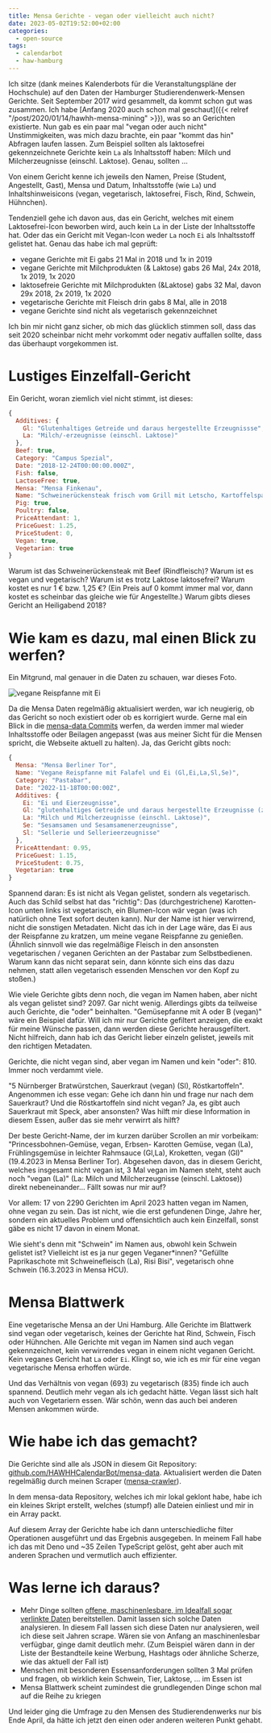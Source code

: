 ```yaml
---
title: Mensa Gerichte - vegan oder vielleicht auch nicht?
date: 2023-05-02T19:52:00+02:00
categories:
  - open-source
tags:
  - calendarbot
  - haw-hamburg
---
```

Ich sitze (dank meines Kalenderbots für die Veranstaltungspläne der Hochschule) auf den Daten der Hamburger Studierendenwerk-Mensen Gerichte.
Seit September 2017 wird gesammelt, da kommt schon gut was zusammen.
Ich habe [Anfang 2020 auch schon mal geschaut]({{< relref "/post/2020/01/14/hawhh-mensa-mining" >}}), was so an Gerichten existierte.
Nun gab es ein paar mal "vegan oder auch nicht" Unstimmigkeiten, was mich dazu brachte, ein paar "kommt das hin" Abfragen laufen lassen.
Zum Beispiel sollten als laktosefrei gekennzeichnete Gerichte kein `La` als Inhaltsstoff haben: Milch und Milcherzeugnisse (einschl. Laktose).
Genau, sollten …

<!--more-->
Von einem Gericht kenne ich jeweils den Namen, Preise (Student, Angestellt, Gast), Mensa und Datum, Inhaltsstoffe (wie `La`) und Inhaltshinweisicons (vegan, vegetarisch, laktosefrei, Fisch, Rind, Schwein, Hühnchen).

Tendenziell gehe ich davon aus, das ein Gericht, welches mit einem Laktosefrei-Icon beworben wird, auch kein `La` in der Liste der Inhaltsstoffe hat.
Oder das ein Gericht mit Vegan-Icon weder `La` noch `Ei` als Inhaltsstoff gelistet hat.
Genau das habe ich mal geprüft:

- vegane Gerichte mit Ei gabs 21 Mal in 2018 und 1x in 2019
- vegane Gerichte mit Milchprodukten (& Laktose) gabs 26 Mal, 24x 2018, 1x 2019, 1x 2020
- laktosefreie Gerichte mit Milchprodukten (&Laktose) gabs 32 Mal, davon 29x 2018, 2x 2019, 1x 2020
- vegetarische Gerichte mit Fleisch drin gabs 8 Mal, alle in 2018
- vegane Gerichte sind nicht als vegetarisch gekennzeichnet

Ich bin mir nicht ganz sicher, ob mich das glücklich stimmen soll, dass das seit 2020 scheinbar nicht mehr vorkommt oder negativ auffallen sollte, dass das überhaupt vorgekommen ist.

# Lustiges Einzelfall-Gericht

Ein Gericht, woran ziemlich viel nicht stimmt, ist dieses:

```js
{
  Additives: {
    Gl: "Glutenhaltiges Getreide und daraus hergestellte Erzeugnissse",
    La: "Milch/-erzeugnisse (einschl. Laktose)"
  },
  Beef: true,
  Category: "Campus Spezial",
  Date: "2018-12-24T00:00:00.000Z",
  Fish: false,
  LactoseFree: true,
  Mensa: "Mensa Finkenau",
  Name: "Schweinerückensteak frisch vom Grill mit Letscho, Kartoffelspalten (Gl), Schmand (La)",
  Pig: true,
  Poultry: false,
  PriceAttendant: 1,
  PriceGuest: 1.25,
  PriceStudent: 0,
  Vegan: true,
  Vegetarian: true
}
```

Warum ist das Schweinerückensteak mit Beef (Rindfleisch)?
Warum ist es vegan und vegetarisch?
Warum ist es trotz Laktose laktosefrei?
Warum kostet es nur 1 € bzw. 1,25 €? (Ein Preis auf 0 kommt immer mal vor, dann kostet es scheinbar das gleiche wie für Angestellte.)
Warum gibts dieses Gericht an Heiligabend 2018?

# Wie kam es dazu, mal einen Blick zu werfen?

Ein Mitgrund, mal genauer in die Daten zu schauen, war dieses Foto.

![vegane Reispfanne mit Ei](meal.jpg)

Da die Mensa Daten regelmäßig aktualisiert werden, war ich neugierig, ob das Gericht so noch existiert oder ob es korrigiert wurde.
Gerne mal ein Blick in die [mensa-data Commits](https://github.com/HAWHHCalendarBot/mensa-data/commits/main) werfen, da werden immer mal wieder Inhaltsstoffe oder Beilagen angepasst (was aus meiner Sicht für die Mensen spricht, die Webseite aktuell zu halten).
Ja, das Gericht gibts noch:

```js
{
  Mensa: "Mensa Berliner Tor",
  Name: "Vegane Reispfanne mit Falafel und Ei (Gl,Ei,La,Sl,Se)",
  Category: "Pastabar",
  Date: "2022-11-18T00:00:00Z",
  Additives: {
    Ei: "Ei und Eierzeugnisse",
    Gl: "glutenhaltiges Getreide und daraus hergestellte Erzeugnisse (z. B. Weizen, Roggen, Gerste etc.)",
    La: "Milch und Milcherzeugnisse (einschl. Laktose)",
    Se: "Sesamsamen und Sesamsamenerzeugnisse",
    Sl: "Sellerie und Sellerieerzeugnisse"
  },
  PriceAttendant: 0.95,
  PriceGuest: 1.15,
  PriceStudent: 0.75,
  Vegetarian: true
}
```

Spannend daran: Es ist nicht als Vegan gelistet, sondern als vegetarisch.
Auch das Schild selbst hat das "richtig": Das (durchgestrichene) Karotten-Icon unten links ist vegetarisch, ein Blumen-Icon wär vegan (was ich natürlich ohne Text sofort deuten kann).
Nur der Name ist hier verwirrend, nicht die sonstigen Metadaten.
Nicht das ich in der Lage wäre, das Ei aus der Reispfanne zu kratzen, um meine vegane Reispfanne zu genießen.
(Ähnlich sinnvoll wie das regelmäßige Fleisch in den ansonsten vegetarischen / veganen Gerichten an der Pastabar zum Selbstbedienen. Warum kann das nicht separat sein, dann könnte sich eins das dazu nehmen, statt allen vegetarisch essenden Menschen vor den Kopf zu stoßen.)

Wie viele Gerichte gibts denn noch, die vegan im Namen haben, aber nicht als vegan gelistet sind?
2097.
Gar nicht wenig.
Allerdings gibts da teilweise auch Gerichte, die "oder" beinhalten.
"Gemüsepfanne mit A oder B (vegan)" wäre ein Beispiel dafür.
Will ich mir nur Gerichte gefiltert anzeigen, die exakt für meine Wünsche passen, dann werden diese Gerichte herausgefiltert.
Nicht hilfreich, dann hab ich das Gericht lieber einzeln gelistet, jeweils mit den richtigen Metadaten.

Gerichte, die nicht vegan sind, aber vegan im Namen und kein "oder": 810.
Immer noch verdammt viele.

"5 Nürnberger Bratwürstchen, Sauerkraut (vegan) (Sl), Röstkartoffeln".
Angenommen ich esse vegan:
Gehe ich dann hin und frage nur nach dem Sauerkraut?
Und die Röstkartoffeln sind nicht vegan?
Ja, es gibt auch Sauerkraut mit Speck, aber ansonsten?
Was hilft mir diese Information in diesem Essen, außer das sie mehr verwirrt als hilft?

Der beste Gericht-Name, der im kurzen darüber Scrollen an mir vorbeikam:
"Princessbohnen-Gemüse, vegan, Erbsen- Karotten Gemüse, vegan (La), Frühlingsgemüse in leichter Rahmsauce (Gl,La), Kroketten, vegan (Gl)" (19.4.2023 in Mensa Berliner Tor).
Abgesehen davon, das in diesem Gericht, welches insgesamt nicht vegan ist, 3 Mal vegan im Namen steht, steht auch noch "vegan (La)" (La: Milch und Milcherzeugnisse (einschl. Laktose)) direkt nebeneinander…
Fällt sowas nur mir auf?

Vor allem: 17 von 2290 Gerichten im April 2023 hatten vegan im Namen, ohne vegan zu sein.
Das ist nicht, wie die erst gefundenen Dinge, Jahre her, sondern ein aktuelles Problem und offensichtlich auch kein Einzelfall, sonst gäbe es nicht 17 davon in einem Monat.

Wie sieht's denn mit "Schwein" im Namen aus, obwohl kein Schwein gelistet ist?
Vielleicht ist es ja nur gegen Veganer*innen?
"Gefüllte Paprikaschote mit Schweinefleisch (La), Risi Bisi", vegetarisch ohne Schwein (16.3.2023 in Mensa HCU).

# Mensa Blattwerk

Eine vegetarische Mensa an der Uni Hamburg.
Alle Gerichte im Blattwerk sind vegan oder vegetarisch, keines der Gerichte hat Rind, Schwein, Fisch oder Hühnchen.
Alle Gerichte mit vegan im Namen sind auch vegan gekennzeichnet, kein verwirrendes vegan in einem nicht veganen Gericht.
Kein veganes Gericht hat `La` oder `Ei`.
Klingt so, wie ich es mir für eine vegan vegetarische Mensa erhoffen würde.

Und das Verhältnis von vegan (693) zu vegetarisch (835) finde ich auch spannend.
Deutlich mehr vegan als ich gedacht hätte.
Vegan lässt sich halt auch von Vegetariern essen.
Wär schön, wenn das auch bei anderen Mensen ankommen würde.

# Wie habe ich das gemacht?

Die Gerichte sind alle als JSON in diesem Git Repository: [github.com/HAWHHCalendarBot/mensa-data](https://github.com/HAWHHCalendarBot/mensa-data/).
Aktualisiert werden die Daten regelmäßig durch meinen Scraper ([mensa-crawler](https://github.com/HAWHHCalendarBot/mensa-crawler/)).

In dem mensa-data Repository, welches ich mir lokal geklont habe, habe ich ein kleines Skript erstellt, welches (stumpf) alle Dateien einliest und mir in ein Array packt.

Auf diesem Array der Gerichte habe ich dann unterschiedliche filter Operationen ausgeführt und das Ergebnis ausgegeben.
In meinem Fall habe ich das mit Deno und ~35 Zeilen TypeScript gelöst, geht aber auch mit anderen Sprachen und vermutlich auch effizienter.

# Was lerne ich daraus?

- Mehr Dinge sollten [offene, maschinenlesbare, im Idealfall sogar verlinkte Daten](https://5stardata.info/de/) bereitstellen.
  Damit lassen sich solche Daten analysieren.
  In diesem Fall lassen sich diese Daten nur analysieren, weil ich diese seit Jahren scrape.
  Wären sie von Anfang an maschinenlesbar verfügbar, ginge damit deutlich mehr.
  (Zum Beispiel wären dann in der Liste der Bestandteile keine Werbung, Hashtags oder ähnliche Scherze, wie das aktuell der Fall ist)
- Menschen mit besonderen Essensanforderungen sollten 3 Mal prüfen und fragen, ob wirklich kein Schwein, Tier, Laktose, … im Essen ist
- Mensa Blattwerk scheint zumindest die grundlegenden Dinge schon mal auf die Reihe zu kriegen

Und leider ging die Umfrage zu den Mensen des Studierendenwerks nur bis Ende April, da hätte ich jetzt den einen oder anderen weiteren Punkt gehabt.
